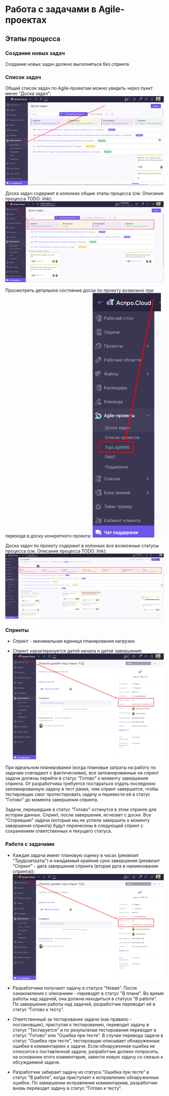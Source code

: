 # Работа с задачами в Agile-проектах


## Этапы процесса


### Создание новых задач
Создание новых задач должно выполняться без спринта

### Список задач
Общий список задач по Agile-проектам можно увидеть через пункт меню "Доска задач":
![Доска задач (пункт меню)](https://github.com/flln23/TopLogWMS-documentation/blob/main/aspro-guides/task/img/full-board-menu.png?raw=true)

Доска задач содержит в колонках общие этапы процесса (см. Описание процесса TODO: link):
![Доска задач (общий вид)](https://github.com/flln23/TopLogWMS-documentation/blob/main/aspro-guides/task/img/full-board.png?raw=true)

Просмотреть детальное состояние досок по проекту возможно при переходе в доску конкретного проекта:
![Доска задач проекта (пункт меню)](https://github.com/flln23/TopLogWMS-documentation/blob/main/aspro-guides/task/img/project-board-menu.png?raw=true)

Доска задач по проекту содержит в колонках все возможные статусы процесса (см. Описание процесса TODO: link):
![Доска задач проекта (общий вид)](https://github.com/flln23/TopLogWMS-documentation/blob/main/aspro-guides/task/img/project-board.png?raw=true)


### Спринты
* Спринт - минимальная единица планирования нагрузки.

* Спринт характеризуется датой начала и датой завершения:
![Задача (спринт)](https://github.com/flln23/TopLogWMS-documentation/blob/main/aspro-guides/task/img/task-sp-date-expired.png?raw=true)

При идеальном планировании (когда плановые затраты на работу по задачам совпадают с фактическими), все запланированные на спринт задачи должны перейти в статус "Готово" к моменту завершения спринта.
От разработчика требуется постараться отдать последнюю запланированную задачу в тест ранее, чем спринт завершится, чтобы тестировщик смог протестировать задачу и перевести её в статус "Готово" до момента завершения спринта.

Задачи, перешедшие в статус "Готово" останутся в этом спринте для истории данных. Спринт, после завершения, исчезает с доски.
Все "Сгоревшие" задачи (которые мы не успели завершить к моменту завершения спринта) будут перенесены в следующий спринт с сохранением ответственных и текущего статуса.


### Работа с задачами
* Каждая задача имеет плановую оценку в часах (реквизит "Трудозатраты") и ожидаемый крайний срок завершения (реквизит "Спринт" - дата завершения спринта (вторая дата в наименовании спринта)):
![Задача (трудозатраты и срок выполнения)](https://github.com/flln23/TopLogWMS-documentation/blob/main/aspro-guides/task/img/task-sp-date-expired.png?raw=true)

* Разработчики получают задачу в статусе "Новая". После ознакомления с описанием - переводят в статус "В плане". Во время работы над задачей, она должна находиться в статусе "В работе". По завершении работы над задачей, разработчик переводит её в статус "Готово к тесту".

* Ответственный за тестирование задачи (как правило - постановщик), приступая к тестированию, переводит задачу в статус "Тестируется" и по результатам тестирования переводит в статус "Готово" или "Ошибка при тесте". В случае перевода задачи в статус "Ошибка при тесте", тестировщик описывает обнаруженные ошибки в комментариях к задаче. Если обнаруженная ошибка не относится к поставленной задаче, разработчик должен попросить, на основании этого комментария, завести новую задачу со связью к обсуждаемой задаче.

* Разработчик забирает задачу из статуса "Ошибка при тесте" в статус "В работе", когда приступает к исправлению обнаруженных ошибок. По завершении исправления комментариев, разработчик вновь переводит задачу в статус "Готово к тесту".